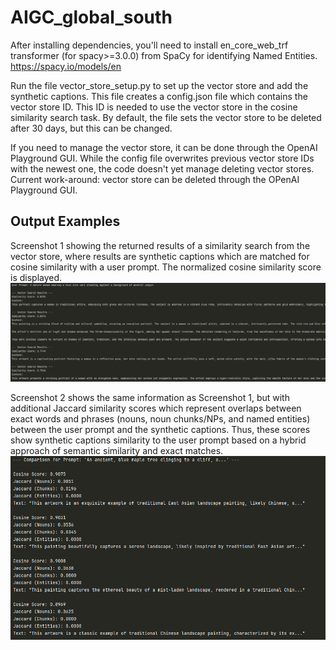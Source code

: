 # AIGC_global_south

After installing dependencies, you'll need to install en_core_web_trf transformer (for spacy>=3.0.0) from SpaCy for identifying Named Entities.
https://spacy.io/models/en

Run the file vector_store_setup.py to set up the vector store and add the synthetic captions. This file creates a config.json file which contains the vector store ID. This ID is needed to use the vector store in the cosine similarity search task. By default, the file sets the vector store to be deleted after 30 days, but this can be changed.

If you need to manage the vector store, it can be done through the OpenAI Playground GUI. While the config file overwrites previous vector store IDs with the newest one, the code doesn't yet manage deleting vector stores. Current work-around: vector store can be deleted through the OPenAI Playground GUI.

## Output Examples

Screenshot 1 showing the returned results of a similarity search from the vector store, where results are synthetic captions which are matched for cosine similarity with a user prompt. The normalized cosine similarity score is displayed.
![screenshot_1.png](screenshot_1.png)


Screenshot 2 shows the same information as Screenshot 1, but with additional Jaccard similarity scores which represent overlaps between exact words and phrases (nouns, noun chunks/NPs, and named entities) between the user prompt and the synthetic captions. Thus, these scores show synthetic captions similarity to the user prompt based on a hybrid approach of semantic similarity and exact matches.
![screenshot_2.png](screenshot_2.png)